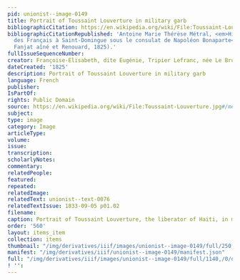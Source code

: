 ```yaml
---
pid: unionist--image-0149
title: Portrait of Toussaint Louverture in military garb
bibliographicCitation: https://en.wikipedia.org/wiki/File:Toussaint-Louverture.jpg#/media/File:Toussaint-Louverture.jpg
bibliographicCitationRepublished: 'Antoine Marie Thérèse Métral, <em>Histoire de l''expédition
  des Français à Saint-Domingue sous le consulat de Napoléon Bonaparte</em> (Paris:
  Fanjat aîné et Renouard, 1825).'
fullIssueSequenceNumber: 
creator: Françoise-Elisabeth, dite Eugénie, Tripier Lefranc, née Le Brun (1797-1872)
dateCreated: '1825'
description: Portrait of Toussaint Louverture in military garb
language: French
publisher: 
IsPartOf: 
rights: Public Domain
source: https://en.wikipedia.org/wiki/File:Toussaint-Louverture.jpg#/media/File:Toussaint-Louverture.jpg
subject: 
type: image
category: Image
articleType: 
volume: 
issue: 
transcription: 
scholarlyNotes: 
commentary: 
relatedPeople: 
featured: 
repeated: 
relatedImage: 
relatedText: unionist--text-0076
relatedTextIssue: 1833-09-05 p01.02
filename: 
caption: Portrait of Toussaint Louverture, the liberator of Haiti, in military garb.
order: '560'
layout: items_item
collection: items
thumbnail: "/img/derivatives/iiif/images/unionist--image-0149/full/250,/0/default.jpg"
manifest: "/img/derivatives/iiif/unionist--image-0149/manifest.json"
full: "/img/derivatives/iiif/images/unionist--image-0149/full/1140,/0/default.jpg"
! '': 
---
```

